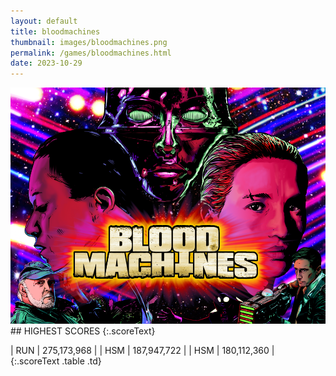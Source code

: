 ```yaml
---
layout: default
title: bloodmachines
thumbnail: images/bloodmachines.png
permalink: /games/bloodmachines.html
date: 2023-10-29
---
```


<img src="../images/bloodmachines.png" class="gameThumbnail img-fluid mx-auto align-middle">
## HIGHEST SCORES
{:.scoreText}

| RUN | 275,173,968 | 
| HSM | 187,947,722 | 
| HSM | 180,112,360 | 
{:.scoreText .table .td}
